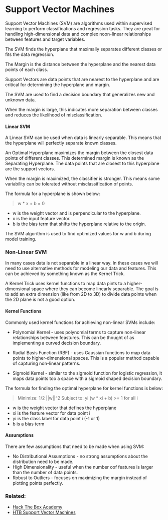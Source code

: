 # Support Vector Machines 

Support Vector Machines (SVM) are algorithms used within supervised learning to perform classifications and regression tasks. They are great for handling high-dimensional data and complex noon-linear relationships between features and target variables.

The SVM finds the hyperplane that maximally separates different classes or fits the data regression.

The Margin is the distance between the hyperplane and the nearest data points of each class.

Support Vectors are data points that are nearest to the hyperplane and are critical for determining the hyperplane and margin. 

The SVM are used to find a decision boundary that generalizes new and unknown data. 

When the margin is large, this indicates more separation between classes and reduces the likelihood of misclassification.

#### Linear SVM

A Linear SVM can be used when data is linearly separable. This means that the hyperplane will perfectly separate known classes.

An Optimal Hyperplane maximizes the margin between the closest data points of different classes. This determined margin is known as the Separating Hyperplane. The data points that are closest to this hyperplane are the support vectors.

When the margin is maximized, the classifier is stronger. This means some variability can be tolerated without misclassification of points.

The formula for a hyperplane is shown below:

>w \* x + b = 0

- w is the weight vector and is perpendicular to the hyperplane.
- x is the input feature vector.
- b is the bias term that shifts the hyperplane relative to the origin.

The SVM algorithm is used to find optimized values for w and b during model training.

### Non-Linear SVM

In many cases data is not separable in a linear way. In these cases we will need to use alternative methods for modeling our data and features. This can be achieved by something known as the Kernel Trick.

A Kernel Trick uses kernel functions to map data pints to a higher-dimensional space where they can become linearly separable. The goal is to add an extra dimension (like from 2D to 3D) to divide data points when the 2D plane is not a good option.

#### Kernel Functions

Commonly used kernel functions for achieving non-linear SVMs include:

- Polynomial Kernel - uses polynomial terms to capture non-linear relationships between feastures. This can be thought of as implementing a curved decision boundary.

- Radial Basis Function (RBF) - uses Gaussian functions to map data points to higher-dimensional spaces. This is a popular method capable of capturing non-linear patterns.

- Sigmoid Kernel - similar to the sigmoid function for logistic regression, it maps data points too a space with a sigmoid shaped decision boundary.

The formula for finding the optimal hyperplane for kernel functions is below:

>Minimize: 1/2 ||w||^2
>Subject to: yi (w \* xi + b) >= 1 for all i

- w is the weight vector that defines the hyperplane
- xi is the feature vector for data point i
- yi is the class label for data point i (-1 or 1)
- b is a bias term

#### Assumptions

There are few assumptions that need to be made when using SVM:

- No Distributional Assumptions - no strong assumptions about the distribution need to be made.
- High Dimensionality - useful when the number oof features is larger than the number of data points.
- Robust to Outliers - focuses on maximizing the margin instead of plotting points perfectly.

### Related:
- [Hack The Box Academy](https://academy.hackthebox.com/ "Hack The Box Academy Home page")
- [HTB Support Vector Machines](https://academy.hackthebox.com/module/290/section/3253 "HTB Support Vector Machines")